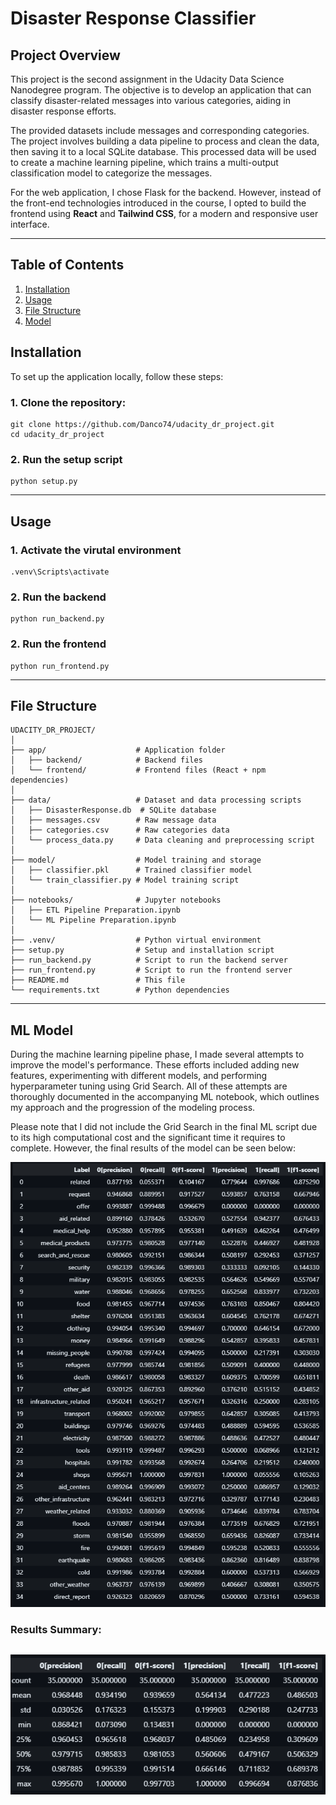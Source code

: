# Disaster Response Classifier

## Project Overview
This project is the second assignment in the Udacity Data Science Nanodegree program. The objective is to develop an application that can classify disaster-related messages into various categories, aiding in disaster response efforts. 

The provided datasets include messages and corresponding categories. The project involves building a data pipeline to process and clean the data, then saving it to a local SQLite database. This processed data will be used to create a machine learning pipeline, which trains a multi-output classification model to categorize the messages.

For the web application, I chose Flask for the backend. However, instead of the front-end technologies introduced in the course, I opted to build the frontend using **React** and **Tailwind CSS**, for a modern and responsive user interface.

---

## Table of Contents
1. [Installation](#installation)
2. [Usage](#usage)
3. [File Structure](#file-structure)
4. [Model](#model)




## Installation

To set up the application locally, follow these steps:

### 1. Clone the repository:
```
git clone https://github.com/Danco74/udacity_dr_project.git
cd udacity_dr_project
```
### 2. Run the setup script
```
python setup.py
```
-----------------------------------------------------------------------------

## Usage

### 1. Activate the virutal environment
```
.venv\Scripts\activate
```
### 2. Run the backend
```
python run_backend.py
```
### 2. Run the frontend
```
python run_frontend.py
```

-----------------------------------------------------------------------------

## File Structure
```
UDACITY_DR_PROJECT/
│
├── app/                    # Application folder
│   ├── backend/            # Backend files
│   └── frontend/           # Frontend files (React + npm dependencies)
│
├── data/                   # Dataset and data processing scripts
│   ├── DisasterResponse.db  # SQLite database
│   ├── messages.csv        # Raw message data
│   ├── categories.csv      # Raw categories data
│   └── process_data.py     # Data cleaning and preprocessing script
│
├── model/                  # Model training and storage
│   ├── classifier.pkl      # Trained classifier model
│   └── train_classifier.py # Model training script
│
├── notebooks/              # Jupyter notebooks
│   ├── ETL Pipeline Preparation.ipynb
│   └── ML Pipeline Preparation.ipynb
│
├── .venv/                  # Python virtual environment
├── setup.py                # Setup and installation script
├── run_backend.py          # Script to run the backend server
├── run_frontend.py         # Script to run the frontend server
├── README.md               # This file
└── requirements.txt        # Python dependencies
```

-----------------------------------------------------------------------------


## ML Model

During the machine learning pipeline phase, I made several attempts to improve the model's performance. These efforts included adding new features, experimenting with different models, and performing hyperparameter tuning using Grid Search. All of these attempts are thoroughly documented in the accompanying ML notebook, which outlines my approach and the progression of the modeling process.

Please note that I did not include the Grid Search in the final ML script due to its high computational cost and the significant time it requires to complete. However, the final results of the model can be seen below:


![alt text](model_perf.png)


### Results Summary:

![alt text](model_perf_summ.png)
---------------------------
